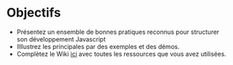 Objectifs
=========

- Présentez un ensemble de bonnes pratiques reconnus pour structurer son développement Javascript
- Illlustrez les principales par des exemples et des démos.
- Complètez le Wiki  [ici](https://github.com/ISTICUniversityOfRennes1/TAACours6WebEngineering/wiki/_pages) avec toutes les ressources que vous avez utilisées. 

